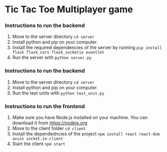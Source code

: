 # Tic Tac Toe Multiplayer game

### Instructions to run the backend

1. Move to the server directory `cd server`
2. Install python and pip on your computer.
3. Install the required dependencies of the server by running `pip install flask flask_cors flask_socketio eventlet`
4. Run the server with `python server.py`

### Instructions to run the backend
1. Move to the server directory `cd server`
2. Install python and pip on your computer.
3. Run the test units with `python test_unit.py`

### Instructions to run the frontend

1. Make sure you have Node.js installed on your machine. You can download it from https://nodejs.org
2. Move to the client folder `cd client`
3. Install the dependedncies of the project `npm install react react-dom axios socket.io-client`
4. Start the client `npm start`